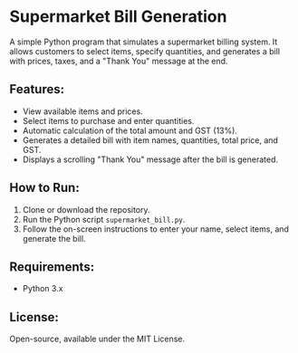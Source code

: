 # Supermarket Bill Generation

A simple Python program that simulates a supermarket billing system. It allows customers to select items, specify quantities, and generates a bill with prices, taxes, and a "Thank You" message at the end.

## Features:
- View available items and prices.
- Select items to purchase and enter quantities.
- Automatic calculation of the total amount and GST (13%).
- Generates a detailed bill with item names, quantities, total price, and GST.
- Displays a scrolling "Thank You" message after the bill is generated.

## How to Run:
1. Clone or download the repository.
2. Run the Python script `supermarket_bill.py`.
3. Follow the on-screen instructions to enter your name, select items, and generate the bill.

## Requirements:
- Python 3.x

## License:
Open-source, available under the MIT License.
